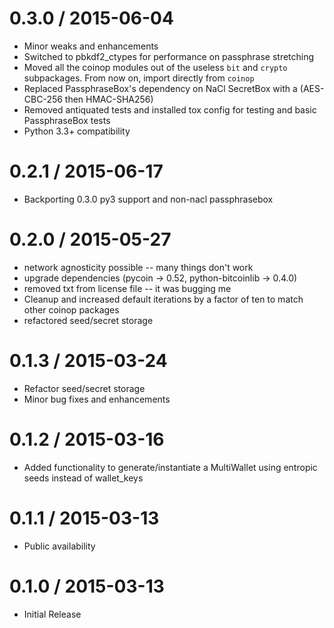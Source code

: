 
0.3.0 / 2015-06-04
==================

  * Minor weaks and enhancements
  * Switched to pbkdf2_ctypes for performance on passphrase stretching
  * Moved all the coinop modules out of the useless `bit` and `crypto` subpackages. From now on, import directly from `coinop`
  * Replaced PassphraseBox's dependency on NaCl SecretBox with a (AES-CBC-256 then HMAC-SHA256)
  * Removed antiquated tests and installed tox config for testing and basic PassphraseBox tests
  * Python 3.3+ compatibility

0.2.1 / 2015-06-17
==================

  * Backporting 0.3.0 py3 support and non-nacl passphrasebox

0.2.0 / 2015-05-27
==================

  *  network agnosticity possible -- many things don't work
  *  upgrade dependencies (pycoin -> 0.52, python-bitcoinlib -> 0.4.0)
  *  removed txt from license file -- it was bugging me
  *  Cleanup and increased default iterations by a factor of ten to match other coinop packages
  *  refactored seed/secret storage

0.1.3 / 2015-03-24
==================

  *  Refactor seed/secret storage
  *  Minor bug fixes and enhancements

0.1.2 / 2015-03-16
==================

  *  Added functionality to generate/instantiate a MultiWallet using entropic seeds instead of wallet_keys

0.1.1 / 2015-03-13
==================

  * Public availability


0.1.0 / 2015-03-13
==================

  * Initial Release
